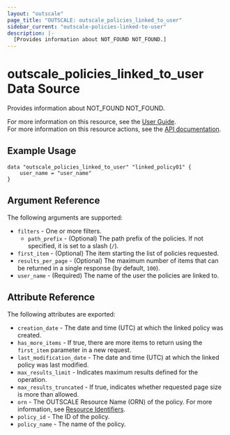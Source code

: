 ```yaml
---
layout: "outscale"
page_title: "OUTSCALE: outscale_policies_linked_to_user"
sidebar_current: "outscale-policies-linked-to-user"
description: |-
  [Provides information about NOT_FOUND NOT_FOUND.]
---
```


# outscale_policies_linked_to_user Data Source

Provides information about NOT_FOUND NOT_FOUND.

For more information on this resource, see the [User Guide](NOT_FOUND).  
For more information on this resource actions, see the [API documentation](NOT_FOUND).

## Example Usage

```hcl
data "outscale_policies_linked_to_user" "linked_policy01" {
    user_name = "user_name"
}
```

## Argument Reference

The following arguments are supported:

* `filters` - One or more filters.
    * `path_prefix` - (Optional) The path prefix of the policies. If not specified, it is set to a slash (`/`).
* `first_item` - (Optional) The item starting the list of policies requested.
* `results_per_page` - (Optional) The maximum number of items that can be returned in a single response (by default, `100`).
* `user_name` - (Required) The name of the user the policies are linked to.

## Attribute Reference

The following attributes are exported:

* `creation_date` - The date and time (UTC) at which the linked policy was created.
* `has_more_items` - If true, there are more items to return using the `first_item` parameter in a new request.
* `last_modification_date` - The date and time (UTC) at which the linked policy was last modified.
* `max_results_limit` - Indicates maximum results defined for the operation.
* `max_results_truncated` - If true, indicates whether requested page size is more than allowed.
* `orn` - The OUTSCALE Resource Name (ORN) of the policy. For more information, see [Resource Identifiers](https://docs.outscale.com/en/userguide/Resource-Identifiers.html).
* `policy_id` - The ID of the policy.
* `policy_name` - The name of the policy.
